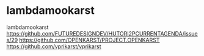 # lambdamookarst
lambdamookarst https://github.com/FUTUREDESIGNDEV/HUTORI2PCURRENTAGENDA/issues/29 https://github.com/OPENKARST/PROJECT.OPENKARST https://github.com/vprikarst/vprikarst 
